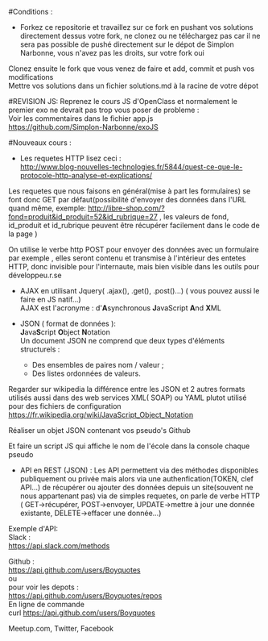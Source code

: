 #Conditions :
- Forkez ce repositorie et travaillez sur ce fork en pushant vos solutions directement dessus votre fork, ne clonez ou ne téléchargez pas car il ne sera pas possible de pushé directement sur le dépot de Simplon Narbonne, vous n'avez pas les droits, sur votre fork oui  

Clonez ensuite le fork que vous venez de faire et add, commit et push vos modifications  
Mettre vos solutions dans un fichier solutions.md à la racine de votre dépot  

#REVISION JS:
Reprenez le cours JS d'OpenClass et normalement le premier exo ne devrait pas trop vous poser de probleme :  
Voir les commentaires dans le fichier app.js  
https://github.com/Simplon-Narbonne/exoJS  


#Nouveaux cours :  
- Les requetes HTTP lisez ceci :  
http://www.blog-nouvelles-technologies.fr/5844/quest-ce-que-le-protocole-http-analyse-et-explications/   

Les requetes que nous faisons en général(mise à part les formulaires) se font donc GET par défaut(possibilité d'envoyer des données dans l'URL quand même, exemple: http://libre-shop.com/?fond=produit&id_produit=52&id_rubrique=27 , les valeurs de fond, id_produit et id_rubrique peuvent être récupérer facilement dans le code de la page )  

On utilise le verbe http POST pour envoyer des données avec un formulaire par exemple , elles seront contenu et transmise à l'intérieur des entetes HTTP, donc invisible pour l'internaute, mais bien visible dans les outils pour développeu.r.se

- AJAX en utilisant Jquery( .ajax(), .get(), .post()...) ( vous pouvez aussi le faire en JS natif...)  
AJAX est l'acronyme : d'**A**synchronous **J**avaScript **A**nd **X**ML  

- JSON ( format de données ):  
**J**ava**S**cript **O**bject **N**otation  
Un document JSON ne comprend que deux types d'éléments structurels :  
    - Des ensembles de paires nom / valeur ;  
    - Des listes ordonnées de valeurs.  

Regarder sur wikipedia la différence entre les JSON et 2 autres formats utilisés aussi dans des web services XML( SOAP) ou YAML plutot utilisé pour des fichiers de configuration  
https://fr.wikipedia.org/wiki/JavaScript_Object_Notation

Réaliser un objet JSON contenant vos pseudo's Github  

Et faire un script JS qui affiche le nom de l'école dans la console chaque pseudo  

- API en REST (JSON) :
Les API permettent via des méthodes disponibles publiquement ou privée mais alors via une authenfication(TOKEN, clef API...) de récupérer ou ajouter des données depuis un site(souvent ne nous appartenant pas) via de simples requetes, on parle de verbe HTTP ( GET->récupérer, POST->envoyer, UPDATE->mettre à jour une donnée existante, DELETE->effacer une donnée...)  


Exemple d'API:  
Slack :  
https://api.slack.com/methods  

Github :  
https://api.github.com/users/Boyquotes  
ou  
pour voir les depots :  
https://api.github.com/users/Boyquotes/repos  
En ligne de commande  
curl https://api.github.com/users/Boyquotes  

Meetup.com, Twitter, Facebook  
